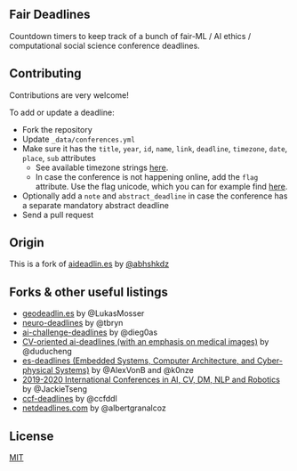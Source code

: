 ## Fair Deadlines

Countdown timers to keep track of a bunch of fair-ML / AI ethics / computational social science conference deadlines.

## Contributing

Contributions are very welcome!

To add or update a deadline:
- Fork the repository
- Update `_data/conferences.yml`
- Make sure it has the `title`, `year`, `id`,  `name`, `link`, `deadline`, `timezone`, `date`, `place`, `sub` attributes
    + See available timezone strings [here](https://momentjs.com/timezone/).
    + In case the conference is not happening online, add the `flag` attribute. Use the flag unicode, which you can for example find [here](https://openmoji.org/).
- Optionally add a `note` and `abstract_deadline` in case the conference has a separate mandatory abstract deadline
- Send a pull request

## Origin

This is a fork of [aideadlin.es][2] by [@abhshkdz](https://github.com/abhshkdz)

## Forks & other useful listings

- [geodeadlin.es][3] by @LukasMosser
- [neuro-deadlines][4] by @tbryn
- [ai-challenge-deadlines][5] by @dieg0as
- [CV-oriented ai-deadlines (with an emphasis on medical images)][8] by @duducheng
- [es-deadlines (Embedded Systems, Computer Architecture, and Cyber-physical Systems)][9] by @AlexVonB and @k0nze
- [2019-2020 International Conferences in AI, CV, DM, NLP and Robotics][10] by @JackieTseng
- [ccf-deadlines][11] by @ccfddl
- [netdeadlines.com][12] by @albertgranalcoz

## License

[MIT][1]

[1]: https://abhshkdz.mit-license.org/
[2]: https://aideadlin.es/
[3]: https://github.com/LukasMosser/geo-deadlines
[4]: https://github.com/tbryn/neuro-deadlines
[5]: https://github.com/dieg0as/ai-challenge-deadlines
[6]: http://www.conferenceranks.com/#
[8]: https://creedai.github.io/ai-deadlines/
[9]: https://ekut-es.github.io/es-deadlines/
[10]: https://jackietseng.github.io/conference_call_for_paper/conferences.html
[11]: https://ccfddl.github.io/
[12]: https://netdeadlines.com/
